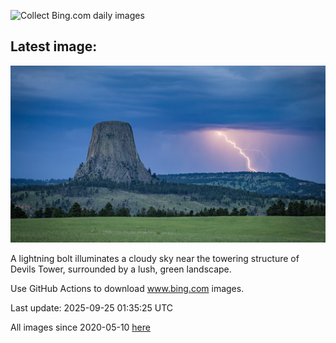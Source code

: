 ![Collect Bing.com daily images](https://github.com/counter2015/bing-daily-images/workflows/Collect%20Bing.com%20daily%20images/badge.svg)
## Latest image:
![](images/BearLodge.jpg)

A lightning bolt illuminates a cloudy sky near the towering structure of Devils Tower, surrounded by a lush, green landscape.

Use GitHub Actions to download www.bing.com images.

Last update: 2025-09-25 01:35:25 UTC

All images since 2020-05-10 [here](https://github.com/counter2015/bing-daily-images/tree/master/images)
